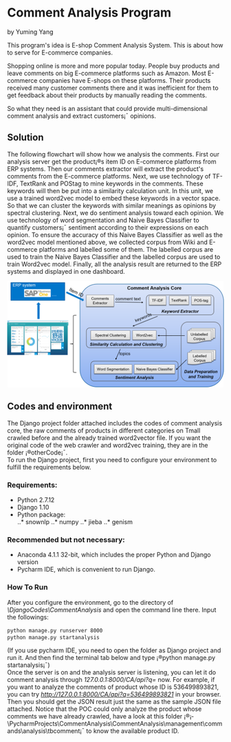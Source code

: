# Comment Analysis Program
by Yuming Yang

This program's idea is E-shop Comment Analysis System. This is about how to serve for E-commerce companies.  

Shopping online is more and more popular today. People buy products and leave comments on big E-commerce platforms such as Amazon. Most E-commerce companies have E-shops on these platforms. Their products received many customer comments there and it was inefficient for them to get feedback about their products by manually reading the comments.  

So what they need is an assistant that could provide multi-dimensional comment analysis and extract customers¡¯ opinions.  

## Solution
The following flowchart will show how we analysis the comments. First our analysis server get the product¡®s item ID on E-commerce platforms from ERP systems. Then our comments extractor will extract the product's comments from the E-commerce platforms. Next, we use technology of TF-IDF, TextRank and POStag to mine keywords in the comments. These keywords will then be put into a similarity calculation unit. In this unit, we use a trained word2vec model to embed these keywords in a vector space. So that we can cluster the keywords with similar meanings as opinions by spectral clustering. Next, we do sentiment analysis toward each opinion. We use technology of word segmentation and Naive Bayes Classifier to quantify customers¡¯ sentiment according to their expressions on each opinion. To ensure the accuracy of this Naive Bayes Classifier as well as the word2vec model mentioned above, we collected corpus from Wiki and E-commerce platforms and labelled some of them. The labelled corpus are used to train the Naive Bayes Classifier and the labelled corpus are used to train Word2vec model. Finally, all the analysis result are returned to the ERP systems and displayed in one dashboard.  

![illustration](https://github.com/UmeanNever/CommentAnalysis/blob/master/illustration.png "illustration")

## Codes and environment
The Django project folder attached includes the codes of comment analysis core, the raw comments of products in different categories on Tmall crawled before and the already trained word2vector file. If you want the original code of the web crawler and word2vec training, they are in the folder ¡®otherCode¡¯.  
To run the Django project, first you need to configure your environment to fulfill the requirements below.

### Requirements:

+ Python 2.7.12
+ Django 1.10
+ Python package:  
..* snownlp
..* numpy
..* jieba
..* genism

### Recommended but not necessary:

+ Anaconda 4.1.1 32-bit, which includes the proper Python and Django version
+ Pycharm IDE, which is convenient to run Django.

### How To Run
After you configure the environment, go to the directory of _\DjangoCodes\CommentAnalysis_ and open the command line there. Input the followings:

```
python manage.py runserver 8000
python manage.py startanalysis
```

(If you use pycharm IDE, you need to open the folder as Django project and run it. And then find the terminal tab below and type ¡®python manage.py startanalysis¡¯)  
Once the server is on and the analysis server is listening, you can let it do comment analysis through _127.0.0.1:8000/CA/api?q=_ now. For example, if you want to analyze the comments of product whose ID is 536499893821, you can try _http://127.0.0.1:8000/CA/api?q=536499893821_ in your browser. Then you should get the JSON result just the same as the sample JSON file attached. Notice that the POC could only analyze the product whose comments we have already crawled, have a look at this folder ¡®¡­\PycharmProjects\CommentAnalysis\CommentAnalysis\management\commands\analysis\tbcomment¡¯ to know the available product ID.
